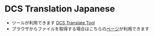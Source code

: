 # DCS Translation Japanese

- ツールが利用できます [DCS Translate Tool](https://github.com/5kdn/DcsTranslateTool)
- ブラウザからファイルを取得する場合はこちらの[ページ](./Pages/index.html)が利用できます
